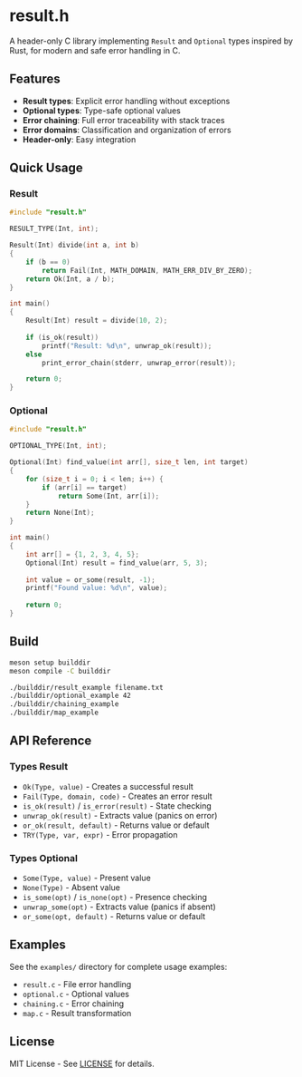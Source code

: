 # result.h

A header-only C library implementing `Result` and `Optional` types inspired by Rust, for modern and safe error handling in C.

## Features

- **Result types**: Explicit error handling without exceptions
- **Optional types**: Type-safe optional values
- **Error chaining**: Full error traceability with stack traces
- **Error domains**: Classification and organization of errors
- **Header-only**: Easy integration

## Quick Usage

### Result

```c
#include "result.h"

RESULT_TYPE(Int, int);

Result(Int) divide(int a, int b)
{
    if (b == 0)
        return Fail(Int, MATH_DOMAIN, MATH_ERR_DIV_BY_ZERO);
    return Ok(Int, a / b);
}

int main()
{
    Result(Int) result = divide(10, 2);
    
    if (is_ok(result))
        printf("Result: %d\n", unwrap_ok(result));
    else
        print_error_chain(stderr, unwrap_error(result));

    return 0;
}
```

### Optional

```c
#include "result.h"

OPTIONAL_TYPE(Int, int);

Optional(Int) find_value(int arr[], size_t len, int target)
{
    for (size_t i = 0; i < len; i++) {
        if (arr[i] == target)
            return Some(Int, arr[i]);
    }
    return None(Int);
}

int main()
{
    int arr[] = {1, 2, 3, 4, 5};
    Optional(Int) result = find_value(arr, 5, 3);
    
    int value = or_some(result, -1);
    printf("Found value: %d\n", value);
    
    return 0;
}
```

## Build

```bash
meson setup builddir
meson compile -C builddir

./builddir/result_example filename.txt
./builddir/optional_example 42
./builddir/chaining_example
./builddir/map_example
```

## API Reference

### Types Result

- `Ok(Type, value)` - Creates a successful result
- `Fail(Type, domain, code)` - Creates an error result
- `is_ok(result)` / `is_error(result)` - State checking
- `unwrap_ok(result)` - Extracts value (panics on error)
- `or_ok(result, default)` - Returns value or default
- `TRY(Type, var, expr)` - Error propagation

### Types Optional

- `Some(Type, value)` - Present value
- `None(Type)` - Absent value
- `is_some(opt)` / `is_none(opt)` - Presence checking
- `unwrap_some(opt)` - Extracts value (panics if absent)
- `or_some(opt, default)` - Returns value or default

## Examples

See the `examples/` directory for complete usage examples:

- `result.c` - File error handling
- `optional.c` - Optional values
- `chaining.c` - Error chaining
- `map.c` - Result transformation

## License

MIT License - See [LICENSE](LICENSE) for details.
